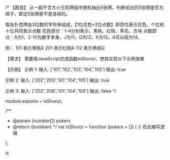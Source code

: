 /*
【题目】
从一副不含大小王的牌组中随机抽出5张牌，判断给出的5张牌是否为顺子，即这5张牌是不是连续的。

每张扑克牌由3位数的字符串组成，【1位花色+2位点数】即百位表示花色，个位和十位共同表示点数
花色部分：1-4分别表示，黑桃、红桃、草花、方块
点数部分：A为1，2-10为数字本身，J为11，Q为12，K为13。A可以视为14。

例：
101 表示黑桃A
201 表示红桃A
112 表示黑桃Q

【需求】
需要用JavaScript完成函数isShunzi，使其实现以下示例效果

【示例】
示例 1:
输入: ['101','102','103','104','105']
输出: true
 

示例 2:
输入: ['202','203','101','104','105']
输出: true

示例 3:
输入: ['202','206','101','104','105']
输出: false
*/

module.exports = isShunzi;

/**
 * @param {number[]} pokers 
 * @return {boolean}
 */
var isShunzi = function (pokers = []) {
    // 在此编写逻辑
    
};

is
